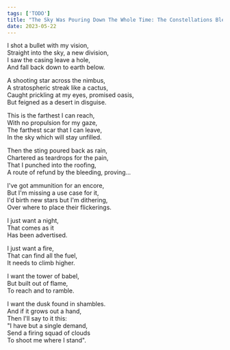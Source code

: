 ```yaml
---
tags: ['TODO']
title: "The Sky Was Pouring Down The Whole Time: The Constellations Bleed In Fractions As The Winter Weather"
date: 2023-05-22
---
```


I shot a bullet with my vision,  
Straight into the sky, a new division,  
I saw the casing leave a hole,  
And fall back down to earth below.

A shooting star across the nimbus,  
A stratospheric streak like a cactus,  
Caught prickling at my eyes, promised oasis,  
But feigned as a desert in disguise.

This is the farthest I can reach,  
With no propulsion for my gaze,  
The farthest scar that I can leave,  
In the sky which will stay unfilled.

Then the sting poured back as rain,  
Chartered as teardrops for the pain,  
That I punched into the roofing,  
A route of refund by the bleeding, proving...

I've got ammunition for an encore,  
But I'm missing a use case for it,  
I'd birth new stars but I'm dithering,  
Over where to place their flickerings.

I just want a night,  
That comes as it  
Has been advertised.

I just want a fire,  
That can find all the fuel,  
It needs to climb higher.

I want the tower of babel,  
But built out of flame,  
To reach and to ramble.

I want the dusk found in shambles.  
And if it grows out a hand,  
Then I'll say to it this:  
"I have but a single demand,  
Send a firing squad of clouds  
To shoot me where I stand".
